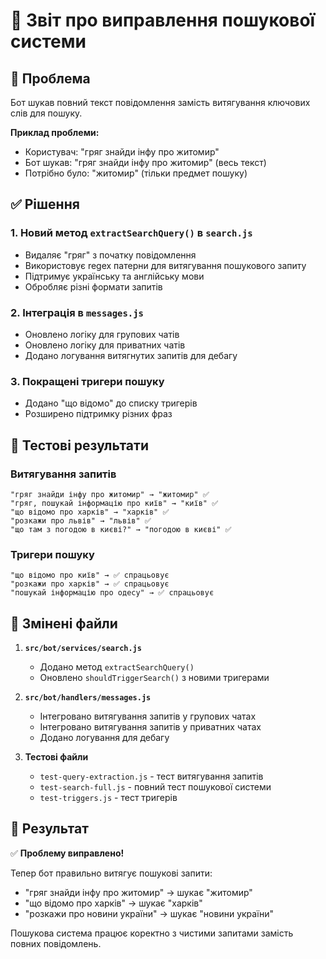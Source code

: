 # 🔧 Звіт про виправлення пошукової системи

## 🎯 Проблема

Бот шукав повний текст повідомлення замість витягування ключових слів для пошуку.

**Приклад проблеми:**

- Користувач: "гряг знайди інфу про житомир"
- Бот шукав: "гряг знайди інфу про житомир" (весь текст)
- Потрібно було: "житомир" (тільки предмет пошуку)

## ✅ Рішення

### 1. Новий метод `extractSearchQuery()` в `search.js`

- Видаляє "гряг" з початку повідомлення
- Використовує regex патерни для витягування пошукового запиту
- Підтримує українську та англійську мови
- Обробляє різні формати запитів

### 2. Інтеграція в `messages.js`

- Оновлено логіку для групових чатів
- Оновлено логіку для приватних чатів
- Додано логування витягнутих запитів для дебагу

### 3. Покращені тригери пошуку

- Додано "що відомо" до списку тригерів
- Розширено підтримку різних фраз

## 🧪 Тестові результати

### Витягування запитів

```text
"гряг знайди інфу про житомир" → "житомир" ✅
"гряг, пошукай інформацію про київ" → "київ" ✅
"що відомо про харків" → "харків" ✅
"розкажи про львів" → "львів" ✅
"що там з погодою в києві?" → "погодою в києві" ✅
```

### Тригери пошуку

```text
"що відомо про київ" → ✅ спрацьовує
"розкажи про харків" → ✅ спрацьовує
"пошукай інформацію про одесу" → ✅ спрацьовує
```

## 📝 Змінені файли

1. **`src/bot/services/search.js`**
   - Додано метод `extractSearchQuery()`
   - Оновлено `shouldTriggerSearch()` з новими тригерами

2. **`src/bot/handlers/messages.js`**
   - Інтегровано витягування запитів у групових чатах
   - Інтегровано витягування запитів у приватних чатах
   - Додано логування для дебагу

3. **Тестові файли**
   - `test-query-extraction.js` - тест витягування запитів
   - `test-search-full.js` - повний тест пошукової системи
   - `test-triggers.js` - тест тригерів

## 🚀 Результат

✅ **Проблему виправлено!**

Тепер бот правильно витягує пошукові запити:

- "гряг знайди інфу про житомир" → шукає "житомир"
- "що відомо про харків" → шукає "харків"
- "розкажи про новини україни" → шукає "новини україни"

Пошукова система працює коректно з чистими запитами замість повних повідомлень.
